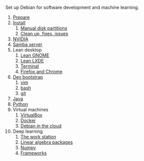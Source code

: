 Set up Debian for software development and machine learning.

1. [Prepare](0100-prepare.md)
2. [Install](0200-install.md)
    1. [Manual disk partitions](0201-partitions.md)
    2. [Clean up, fixes, issues](0202-cleanup.md)
3. [NVIDIA](0300-nvidia.md)
4. [Samba server](0400-samba.md)
5. Lean desktop
    1. [Lean GNOME](0501-gnome.md)
    2. [Lean LXDE](0502-lxde.md)
    3. [Terminal](0503-terminal.md)
    4. [Firefox and Chrome](0505-browser.md)
6. [Dev bootstrap](0600-bootstrap.md)
    1. [vim](0601-vim.md)
    2. [bash](0602-bash.md)
    3. [git](0603-git.md)
7. [Java](0700-java.md)
8. [Python](0800-python.md)
9. Virtual machines
    1. [VirtualBox](0901-virtualbox.md)
    2. [Docker](0902-docker.md)
    3. [Debian in the cloud](0903-cloud.md)
10. Deep learning
    1. [The work station](1001-hardware.md)
    2. [Linear algebra packages](1002-blas-lapack.md)
    3. [Numpy](1003-numpy.md)
    4. [Frameworks](1004-frameworks.md)
